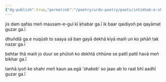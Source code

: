 ```yaml
---
{"dg-publish":true,"permalink":"/poetry/urdu-poetry/poets/intikhab-e-shakeb/dhundla-ga-e-nuqush-to-saaya-sa-ban-gaya/"}
---
```




jis dam qafas meñ mausam-e-gul kī ḳhabar ga.ī
ik baar qaidiyoñ pe qayāmat guzar ga.ī

dhuñdlā ga.e nuqūsh to saaya sā ban gayā
dekhā kiyā maiñ un ko jahāñ tak nazar ga.ī

behtar thā maiñ jo duur se phūloñ ko dekhtā
chhūne se pattī pattī havā meñ bikhar ga.ī

tanhā.iyoñ ke shahr meñ kaun aa.egā 'shakeb'
so jaao ab to raat bhī aadhī guzar ga.ī

